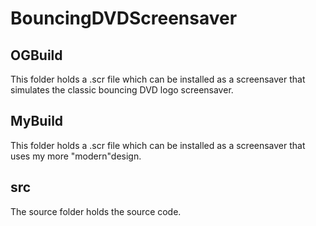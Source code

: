 # BouncingDVDScreensaver

## OGBuild
This folder holds a .scr file which can be installed as a screensaver that simulates the classic bouncing DVD logo screensaver. 

## MyBuild
This folder holds a .scr file which can be installed as a screensaver that uses my more "modern"design.

## src
The source folder holds the source code.

